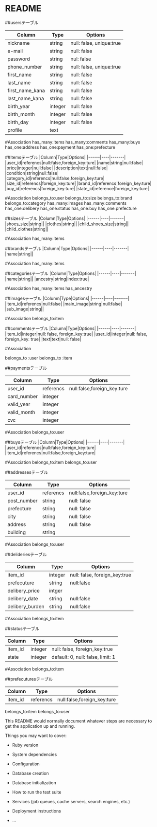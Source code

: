 # README
##usersテーブル

|Column|Type|Options|
|------|----|-------|
|nickname|string|null: false, unique:true|
|e-mail|string|null: false|
|password|string|nul: false|
|phone_number|string|null: false, unique:true|
|first_name|string|null: false|
|last_name|string|null: false|
|first_name_kana|string|null: false|
|last_name_kana|string|null: false|
|birth_year|integer|null: false|
|birth_month|integer|null: false|
|birth_day|integer|null: false|
|profile|text||

#Association
has_many:items
has_many:comments
has_many:buys
has_one:address
has_one:payment
has_one:prefecture



##itemsテーブル
|Column|Type|Options|
|------|----|-------|
|user_id|referencs|null:false,foreign_key:ture|
|name|string|null:false|
|price|integer|null:false|
|description|text|null:false|
|condition|string|null:false|
|category_id|referencs|null:false,foreign_key:ture|
|size_id|referencs|foreign_key:ture|
|brand_id|referencs|foreign_key:ture|
|buy_id|referencs|foreign_key:ture|
|state_id|reference|foreign_key:ture|



#Association
belongs_to:user
belongs_to:size
belongs_to:brand
belongs_to:category
has_many:images
has_many:comments
has_one:delibery
has_one:status
has_one:buy
has_one:prefecture



##sizesテーブル
|Column|Type|Options|
|------|----|-------|
|shoes_size|string||
|clothes|string||
|child_shoes_size|string||
|child_clothes|string||

#Association
has_many:items




##brandsテーブル
|Column|Type|Options|
|------|----|-------|
|name|string||

#Association
has_many:items



##categoriesテーブル
|Column|Type|Options|
|------|----|-------|
|name|string||
|ancestry|string|index:true|

#Association
has_many:items
has_ancestry



##imagesテーブル
|Column|Type|Options|
|------|----|-------|
|item_id|referencs|null:false|
|main_image|string|null:false|
|sub_image|string||

#Association
belongs_to:item



##commentsテーブル
 |Column|Type|Options|
 |------|----|-------|
 |item_id|integer|null: false, foreign_key:true|
 |user_id|integer|null: false, foreign_key: true|
 |text|text|null: false|

#Association

belongs_to :user 
belongs_to :item

##paymentsテーブル

|Column|Type|Options|
|------|----|-------|
|user_id|referencs|null:false,foreign_key:ture|
|card_number|integer||
|valid_year|integer||
|valid_month|integer||
|cvc|integer||

#Association
belongs_to:user

##buysテーブル
|Column|Type|Options|
|------|----|-------|
|user_id|referencs|null:false,foreign_key:ture|
|item_id|referencs|null:false,foreign_key:ture|


#Association
belongs_to:item
belongs_to:user


##addressesテーブル

|Column|Type|Options|
|------|----|-------|
|user_id|referencs|null:false,foreign_key:ture|
|post_number|string|null: false|
|prefecture|string|null: false|
|city|string|null: false|
|address|string|null: false|
|building|string||

#Association
belongs_to:user



##delideriesテーブル

|Column|Type|Options|
|------|----|-------|
|item_id|integer|null: false, foreign_key:true|
|prefecuture|string|null:false|
|delibery_price|intger||null:false|
|delibery_date|string|null:false|
|delibery_burden|string|null:false|

#Association
belongs_to:item


##statusテーブル

|Column|Type|Options|
|------|----|-------|
|item_id|integer|null: false, foreign_key:true|
|state|integer|default: 0, null: false, limit: 1|

#Association
belongs_to:item

##prefecuturesテーブル

|Column|Type|Options|
|------|----|-------|
|item_id|referencs|null:false,foreign_key:ture|

belongs_to:item
belongs_to:user



This README would normally document whatever steps are necessary to get the
application up and running.

Things you may want to cover:

* Ruby version

* System dependencies

* Configuration

* Database creation

* Database initialization

* How to run the test suite

* Services (job queues, cache servers, search engines, etc.)

* Deployment instructions

* ...
